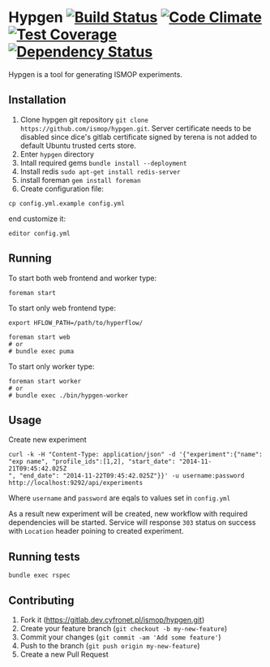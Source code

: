 # Hypgen [![Build Status](https://travis-ci.org/ismop/hypgen.svg)](https://travis-ci.org/ismop/hypgen) [![Code Climate](https://codeclimate.com/github/ismop/hypgen/badges/gpa.svg)](https://codeclimate.com/github/ismop/hypgen) [![Test Coverage](https://codeclimate.com/github/ismop/hypgen/badges/coverage.svg)](https://codeclimate.com/github/ismop/hypgen) [![Dependency Status](https://gemnasium.com/ismop/hypgen.svg)](https://gemnasium.com/ismop/hypgen)

Hypgen is a tool for generating ISMOP experiments.

## Installation

1. Clone hypgen git repository `git clone https://github.com/ismop/hypgen.git`. Server certificate needs to be disabled since dice's gitlab  certificate signed by terena is not added to default Ubuntu trusted certs store.
1. Enter `hypgen` directory
1. Intall required gems `bundle install --deployment`
1. Install redis `sudo apt-get install redis-server`
1. install foreman `gem install foreman`
1. Create configuration file:

```
cp config.yml.example config.yml
```

end customize it:

```
editor config.yml
```

## Running

To start both web frontend and worker type:

```
foreman start
```

To start only web frontend type:

```
export HFLOW_PATH=/path/to/hyperflow/
```

```
foreman start web
# or
# bundle exec puma
```

To start only worker type:

```
foreman start worker
# or
# bundle exec ./bin/hypgen-worker
```

## Usage

Create new experiment

```
curl -k -H "Content-Type: application/json" -d '{"experiment":{"name": "exp name", "profile_ids":[1,2], "start_date": "2014-11-21T09:45:42.025Z
", "end_date": "2014-11-22T09:45:42.025Z"}}' -u username:password http://localhost:9292/api/experiments
```

Where `username` and `password` are eqals to values set in `config.yml`

As a result new experiment will be created, new workflow with required dependencies
will be started. Service will response `303` status on success with `Location` header poining to created experiment.

## Running tests

```
bundle exec rspec
```

## Contributing

1. Fork it (https://gitlab.dev.cyfronet.pl/ismop/hypgen.git)
2. Create your feature branch (`git checkout -b my-new-feature`)
3. Commit your changes (`git commit -am 'Add some feature'`)
4. Push to the branch (`git push origin my-new-feature`)
5. Create a new Pull Request

